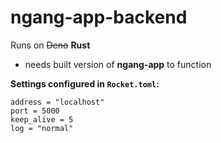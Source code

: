 # ngang-app-backend

Runs on ~~Deno~~ **Rust**

* needs built version of **ngang-app** to function

**Settings configured in `Rocket.toml`:**
```
address = "localhost"
port = 5000
keep_alive = 5
log = "normal"
```

